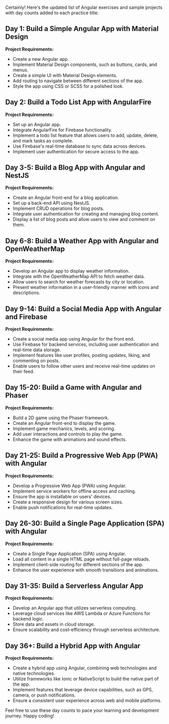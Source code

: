 Certainly! Here's the updated list of Angular exercises and sample projects with day counts added to each practice title:

## Day 1: Build a Simple Angular App with Material Design

**Project Requirements:**
- Create a new Angular app.
- Implement Material Design components, such as buttons, cards, and menus.
- Create a simple UI with Material Design elements.
- Add routing to navigate between different sections of the app.
- Style the app using CSS or SCSS for a polished look.

## Day 2: Build a Todo List App with AngularFire

**Project Requirements:**
- Set up an Angular app.
- Integrate AngularFire for Firebase functionality.
- Implement a todo list feature that allows users to add, update, delete, and mark tasks as complete.
- Use Firebase's real-time database to sync data across devices.
- Implement user authentication for secure access to the app.

## Day 3-5: Build a Blog App with Angular and NestJS

**Project Requirements:**
- Create an Angular front-end for a blog application.
- Set up a back-end API using NestJS.
- Implement CRUD operations for blog posts.
- Integrate user authentication for creating and managing blog content.
- Display a list of blog posts and allow users to view and comment on them.

## Day 6-8: Build a Weather App with Angular and OpenWeatherMap

**Project Requirements:**
- Develop an Angular app to display weather information.
- Integrate with the OpenWeatherMap API to fetch weather data.
- Allow users to search for weather forecasts by city or location.
- Present weather information in a user-friendly manner with icons and descriptions.

## Day 9-14: Build a Social Media App with Angular and Firebase

**Project Requirements:**
- Create a social media app using Angular for the front end.
- Use Firebase for backend services, including user authentication and real-time data storage.
- Implement features like user profiles, posting updates, liking, and commenting on posts.
- Enable users to follow other users and receive real-time updates on their feed.

## Day 15-20: Build a Game with Angular and Phaser

**Project Requirements:**
- Build a 2D game using the Phaser framework.
- Create an Angular front-end to display the game.
- Implement game mechanics, levels, and scoring.
- Add user interactions and controls to play the game.
- Enhance the game with animations and sound effects.

## Day 21-25: Build a Progressive Web App (PWA) with Angular

**Project Requirements:**
- Develop a Progressive Web App (PWA) using Angular.
- Implement service workers for offline access and caching.
- Ensure the app is installable on users' devices.
- Create a responsive design for various screen sizes.
- Enable push notifications for real-time updates.

## Day 26-30: Build a Single Page Application (SPA) with Angular

**Project Requirements:**
- Create a Single Page Application (SPA) using Angular.
- Load all content in a single HTML page without full-page reloads.
- Implement client-side routing for different sections of the app.
- Enhance the user experience with smooth transitions and animations.

## Day 31-35: Build a Serverless Angular App

**Project Requirements:**
- Develop an Angular app that utilizes serverless computing.
- Leverage cloud services like AWS Lambda or Azure Functions for backend logic.
- Store data and assets in cloud storage.
- Ensure scalability and cost-efficiency through serverless architecture.

## Day 36+: Build a Hybrid App with Angular

**Project Requirements:**
- Create a hybrid app using Angular, combining web technologies and native technologies.
- Utilize frameworks like Ionic or NativeScript to build the native part of the app.
- Implement features that leverage device capabilities, such as GPS, camera, or push notifications.
- Ensure a consistent user experience across web and mobile platforms.

Feel free to use these day counts to pace your learning and development journey. Happy coding!
